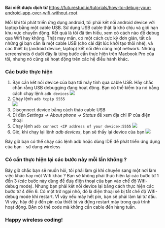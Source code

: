 **Bài viết được dịch từ** https://futurestud.io/tutorials/how-to-debug-your-android-app-over-wifi-without-root

Mỗi khi tôi phát triển ứng dụng android, tôi phải kết nối android device với laptop bằng một cable USB. Sử dụng USB cable thật là khó chịu và giới hạn khu vực chuyển động. Kết quả là tôi đã tìm hiểu, xem có cách nào để debug qua Wifi hay không.
Thật may mắn, có một cách cực kỳ đơn giản, tất cả những gì bạn cần là một cable USB (cho cài đặt lúc khởi tạo thôi nhé), và các thiết bị (android device, laptop) kết nối đến cùng một network. Những screenshots ở dưới đây là từng bước cần thực hiện trên Macbook Pro của tôi, nhưng nó cũng sẽ hoạt động trên các hệ điều hành khác.

### Các bước thực hiện
1. Bạn cần kết nối device của bạn tới máy tính qua cable USB. Hãy chắc chắn rằng USB debugging đang hoạt động. Bạn có thể kiểm tra nó bằng cách chạy lệnh `adb devices`
![](https://images.viblo.asia/93149221-3cf5-4e70-acf6-e4d3501c1691.png)
2. Chạy lệnh `adb tcpip 5555`       
![](https://images.viblo.asia/eb2cdac0-6ba7-4784-b4b5-f26f0ef5038a.png)
3. Disconnect device bằng cách tháo cable USB
4. Đi đến *Settings -> About phone -> Status* để xem địa chỉ IP của điện thoại
5. Chạy lệnh `adb connect <IP address of your device>:5555`
![](https://images.viblo.asia/87c708fb-df23-4c81-80d2-8ebe8321193e.png)
6. Giờ, khi chạy lại lệnh *adb devices*, bạn sẽ thấy lại device của bạn
![](https://images.viblo.asia/788275f7-3ce9-4e0f-86b8-dd3a8422d1be.png)

Bây giờ bạn có thể chạy các lệnh adb hoặc dùng IDE để phát triển ứng dụng của bạn - sử dụng wireless
### Có cần thực hiện lại các bước này mỗi lần không ?
Bây giờ chắc bạn sẽ muốn hỏi, tôi phải làm gì khi chuyển sang một nơi làm việc khác hay một Wifi khác ? Bạn sẽ không phải thực hiện lại các bước từ 1 đến 3 (các bước này dùng để đưa điện thoại của bạn vào chế độ Wifi-debug mode). Nhưng bạn phải kết nối device lại bằng cách thực hiện các bước từ  4 đến 6.
Có một trở ngại nhỏ, đó là điện thoại sẽ bị tắt chế độ Wifi-debug mode khi restart. VÌ vậy nếu máy hết pin, bạn sẽ phải làm lại từ đầu. Vì vậy, hãy để ý đến pin của thiết bị và đừng restart máy trong quá trình hoạt động. BẠn có thể code mà không cần cable đến hàng tuần.
### Happy wireless coding!
